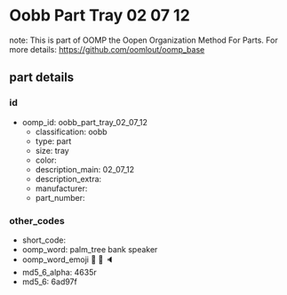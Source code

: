 # Oobb Part Tray 02 07 12  

note: This is part of OOMP the Oopen Organization Method For Parts. For more details: https://github.com/oomlout/oomp_base

##  part details





### id
* oomp_id: oobb_part_tray_02_07_12
  * classification: oobb
  * type: part
  * size: tray
  * color: 
  * description_main: 02_07_12
  * description_extra: 
  * manufacturer: 
  * part_number: 

### other_codes
* short_code: 
* oomp_word: palm_tree bank speaker
* oomp_word_emoji :palm_tree: :bank: :speaker:
* md5_6_alpha: 4635r
* md5_6: 6ad97f